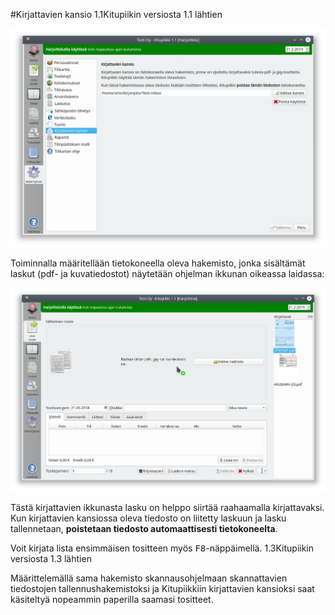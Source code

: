 #Kirjattavien kansio  <span class=ver>1.1<span class=selite>Kitupiikin versiosta 1.1 lähtien</span></span>

![](maaritys.png)

Toiminnalla määritellään tietokoneella oleva hakemisto, jonka sisältämät laskut (pdf- ja kuvatiedostot) näytetään ohjelman ikkunan oikeassa laidassa:

![](kirjaus.png)

Tästä kirjattavien ikkunasta lasku on helppo siirtää raahaamalla kirjattavaksi. Kun kirjattavien kansiossa oleva tiedosto on liitetty laskuun ja lasku tallennetaan, **poistetaan tiedosto automaattisesti tietokoneelta**.

Voit kirjata lista ensimmäisen tositteen myös <kbd>F8</kbd>-näppäimellä. <span class=ver>1.3<span class=selite>Kitupiikin versiosta 1.3 lähtien</span></span>

Määrittelemällä sama hakemisto skannausohjelmaan skannattavien tiedostojen tallennushakemistoksi ja Kitupiikkiin kirjattavien kansioksi saat käsiteltyä nopeammin paperilla saamasi tositteet.
